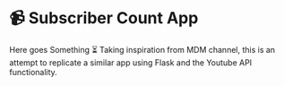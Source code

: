 # 📹 Subscriber Count App
Here goes Something ⏳
Taking inspiration from MDM channel, this is an attempt to replicate a similar app using Flask and the Youtube API functionality.

